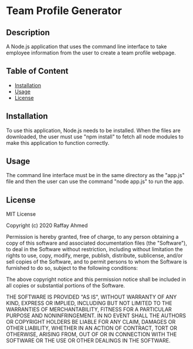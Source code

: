 # Team Profile Generator

## Description
A Node.js application that uses the command line interface to take employee information from the user to create a team profile webpage.

## Table of Content
* [Installation](#installation)
* [Usage](#usage)
* [License](#license)

## Installation
To use this application, Node.js needs to be installed. When the files are downloaded, the user must use "npm install" to fetch all node modules to make this application to function correctly.

## Usage
The command line interface must be in the same directory as the "app.js" file and then the user can use the command "node app.js" to run the app.

## License
MIT License

Copyright (c) 2020 Raffay Ahmed

Permission is hereby granted, free of charge, to any person obtaining a copy
of this software and associated documentation files (the "Software"), to deal
in the Software without restriction, including without limitation the rights
to use, copy, modify, merge, publish, distribute, sublicense, and/or sell
copies of the Software, and to permit persons to whom the Software is
furnished to do so, subject to the following conditions:

The above copyright notice and this permission notice shall be included in all
copies or substantial portions of the Software.

THE SOFTWARE IS PROVIDED "AS IS", WITHOUT WARRANTY OF ANY KIND, EXPRESS OR
IMPLIED, INCLUDING BUT NOT LIMITED TO THE WARRANTIES OF MERCHANTABILITY,
FITNESS FOR A PARTICULAR PURPOSE AND NONINFRINGEMENT. IN NO EVENT SHALL THE
AUTHORS OR COPYRIGHT HOLDERS BE LIABLE FOR ANY CLAIM, DAMAGES OR OTHER
LIABILITY, WHETHER IN AN ACTION OF CONTRACT, TORT OR OTHERWISE, ARISING FROM,
OUT OF OR IN CONNECTION WITH THE SOFTWARE OR THE USE OR OTHER DEALINGS IN THE
SOFTWARE.